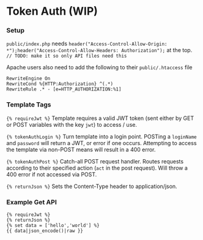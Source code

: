 # Token Auth (WIP)

### Setup
```public/index.php``` needs ```header("Access-Control-Allow-Origin: *");header("Access-Control-Allow-Headers: Authorization");``` at the top. ```// TODO: make it so only API files need this```

Apache users also need to add the following to their ```public/.htaccess``` file
```
RewriteEngine On
RewriteCond %{HTTP:Authorization} ^(.*)
RewriteRule .* - [e=HTTP_AUTHORIZATION:%1]
```

### Template Tags
```{% requireJwt %}```
Template requires a valid JWT token (sent either by GET or POST variables with the key ```jwt```) to access / use.

```{% tokenAuthLogin %}```
Turn template into a login point. POSTing a ```loginName``` and ```password``` will return a JWT, or error if one occurs.
Attempting to access the template via non-POST means will result in a 400 error.

```{% tokenAuthPost %}```
Catch-all POST request handler. Routes requests according to their specified action (```act``` in the post request). Will throw a 400 error if not accessed via POST.

```{% returnJson %}```
Sets the Content-Type header to application/json.


### Example Get API
```twig
{% requireJwt %}
{% returnJson %}
{% set data = ['hello','world'] %}
{{ data|json_encode()|raw }}
```